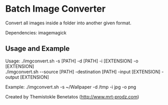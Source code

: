 Batch Image Converter
=====================

Convert all images inside a folder into another given format.

Dependencies: imagemagick

Usage and Example
-----------------

Usage:
        ./imgconvert.sh -s [PATH] -d [PATH] -i [EXTENSION] -o [EXTENSION]	
        ./imgconvert.sh --source [PATH] -destination [PATH] -input [EXTENSION] -output [EXTENSION]

Example:
        ./imgconvert.sh -s ~/Wallpaper -d /tmp -i jpg -o png
	

Created by Themistokle Benetatos (http://www.mrt-prodz.com)

